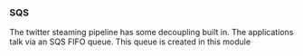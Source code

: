 ### SQS

The twitter steaming pipeline has some decoupling built in. The applications talk via an SQS FIFO queue. This queue is created in this module